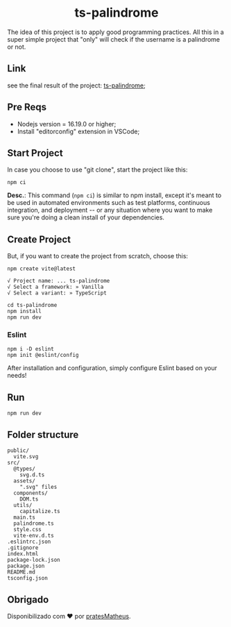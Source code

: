 <h1 align="center"><b>ts-palindrome</b></h1>

The idea of ​​this project is to apply good programming practices. All this in a super simple project that "only" will check if the username is a palindrome or not.

<h2>Link</h2>

see the final result of the project: [ts-palindrome](colarLinkAqui "ts-palindrome");

<h2>Pre Reqs</h2>

- Nodejs version = 16.19.0 or higher;
- Install "editorconfig" extension in VSCode;

<h2>Start Project</h2>

In case you choose to use "git clone", start the project like this:

```SH
npm ci
```

**Desc.**: This command (`npm ci`) is similar to npm install, except it's meant to be used in automated environments such as test platforms, continuous integration, and deployment -- or any situation where you want to make sure you're doing a clean install of your dependencies.

<h2>Create Project</h2>

But, if you want to create the project from scratch, choose this:

```SH
npm create vite@latest

√ Project name: ... ts-palindrome
√ Select a framework: » Vanilla
√ Select a variant: » TypeScript

cd ts-palindrome
npm install
npm run dev
```

<h3>Eslint</h3>

```SH
npm i -D eslint
npm init @eslint/config
```

After installation and configuration, simply configure Eslint based on your needs!

<h2>Run</h2>

```SH
npm run dev
```

<h2>Folder structure</h2>

```
public/
  vite.svg
src/
  @types/
    svg.d.ts
  assets/
    ".svg" files
  components/
    DOM.ts
  utils/
    capitalize.ts
  main.ts
  palindrome.ts
  style.css
  vite-env.d.ts
.eslintrc.json
.gitignore
index.html
package-lock.json
package.json
README.md
tsconfig.json
```

<h2>Obrigado</h2>

Disponibilizado com ❤ por [pratesMatheus](https://github.com/pratesMatheus "pratesMatheus").
